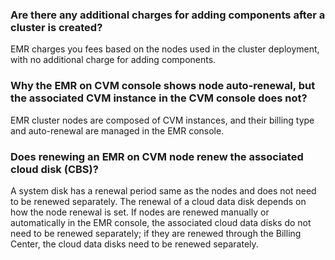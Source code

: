 ### Are there any additional charges for adding components after a cluster is created?
EMR charges you fees based on the nodes used in the cluster deployment, with no additional charge for adding components.

### Why the EMR on CVM console shows node auto-renewal, but the associated CVM instance in the CVM console does not?
EMR cluster nodes are composed of CVM instances, and their billing type and auto-renewal are managed in the EMR console.

### Does renewing an EMR on CVM node renew the associated cloud disk (CBS)?
A system disk has a renewal period same as the nodes and does not need to be renewed separately. The renewal of a cloud data disk depends on how the node renewal is set. If nodes are renewed manually or automatically in the EMR console, the associated cloud data disks do not need to be renewed separately; if they are renewed through the Billing Center, the cloud data disks need to be renewed separately.


